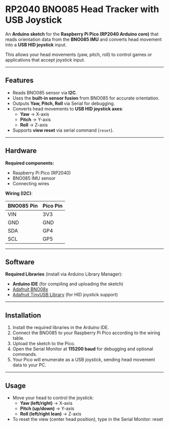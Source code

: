 # RP2040 BNO085 Head Tracker with USB Joystick

An **Arduino sketch** for the **Raspberry Pi Pico (RP2040 Arduino core)** that reads orientation data from the **BNO085 IMU** and converts head movement into a **USB HID joystick** input.  

This allows your head movements (yaw, pitch, roll) to control games or applications that accept joystick input.  

---

## Features

- Reads BNO085 sensor via **I2C**.
- Uses the **built-in sensor fusion** from BNO085 for accurate orientation.
- Outputs **Yaw, Pitch, Roll** via Serial for debugging.
- Converts head movements to **USB HID joystick axes**:
  - **Yaw** → X-axis
  - **Pitch** → Y-axis
  - **Roll** → Z-axis
- Supports **view reset** via serial command (`reset`).

---

## Hardware

**Required components:**

- Raspberry Pi Pico (RP2040)
- BNO085 IMU sensor
- Connecting wires

**Wiring (I2C)**:

| BNO085 Pin | Pico Pin |
|------------|----------|
| VIN        | 3V3      |
| GND        | GND      |
| SDA        | GP4      |
| SCL        | GP5      |

---

## Software

**Required Libraries** (install via Arduino Library Manager):

- **Arduino IDE** (for compiling and uploading the sketch)
- [Adafruit BNO08x](https://github.com/adafruit/Adafruit_BNO08x)
- [Adafruit TinyUSB Library](https://github.com/adafruit/Adafruit_TinyUSB) (for HID joystick support)

---

## Installation

1. Install the required libraries in the Arduino IDE.
2. Connect the BNO085 to your Raspberry Pi Pico according to the wiring table.
3. Upload the sketch to the Pico.
4. Open the Serial Monitor at **115200 baud** for debugging and optional commands.
5. Your Pico will enumerate as a USB joystick, sending head movement data to your PC.

---

## Usage

- Move your head to control the joystick:
  - **Yaw (left/right)** → X-axis
  - **Pitch (up/down)** → Y-axis
  - **Roll (left/right lean)** → Z-axis
- To reset the view (center head position), type in the Serial Monitor: reset

